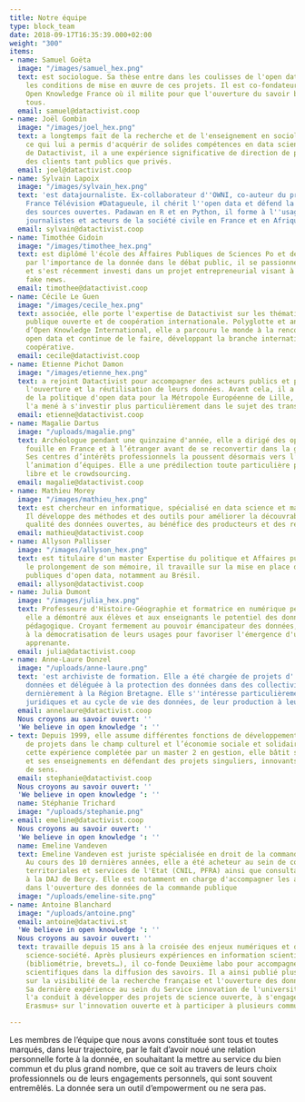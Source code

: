 ```yaml
---
title: Notre équipe
type: block_team
date: 2018-09-17T16:35:39.000+02:00
weight: "300"
items:
- name: Samuel Goëta
  image: "/images/samuel_hex.png"
  text: est sociologue. Sa thèse entre dans les coulisses de l'open data et interroge
    les conditions de mise en œuvre de ces projets. Il est co-fondateur de l'association
    Open Knowledge France où il milite pour que l'ouverture du savoir bénéficie à
    tous.
  email: samuel@datactivist.coop
- name: Joël Gombin
  image: "/images/joel_hex.png"
  text: a longtemps fait de la recherche et de l'enseignement en sociologie électorale,
    ce qui lui a permis d'acquérir de solides compétences en data science. Gérant
    de Datactivist, il a une expérience significative de direction de projet, pour
    des clients tant publics que privés.
  email: joel@datactivist.coop
- name: Sylvain Lapoix
  image: "/images/sylvain_hex.png"
  text: 'est datajournaliste. Ex-collaborateur d''OWNI, co-auteur du programme de
    France Télévision #Datagueule, il chérit l''open data et défend la philosophie
    des sources ouvertes. Padawan en R et en Python, il forme à l''usage de la donnée
    journalistes et acteurs de la société civile en France et en Afrique francophone.'
  email: sylvain@datactivist.coop
- name: Timothée Gidoin
  image: "/images/timothee_hex.png"
  text: est diplômé l'école des Affaires Publiques de Sciences Po et de l'Edhec. Convaincu
    par l'importance de la donnée dans le débat public, il se passionne pour le fact-checking
    et s'est récemment investi dans un projet entrepreneurial visant à combattre les
    fake news.
  email: timothee@datactivist.coop
- name: Cécile Le Guen
  image: "/images/cecile_hex.png"
  text: associée, elle porte l'expertise de Datactivist sur les thématiques de commande
    publique ouverte et de coopération internationale. Polyglotte et ancienne salariée
    d’Open Knowledge International, elle a parcouru le monde à la rencontre des communautés
    open data et continue de le faire, développant la branche internationale de la
    coopérative.
  email: cecile@datactivist.coop
- name: Etienne Pichot Damon
  image: "/images/etienne_hex.png"
  text: a rejoint Datactivist pour accompagner des acteurs publics et privés dans
    l'ouverture et la réutilisation de leurs données. Avant cela, il a été en charge
    de la politique d'open data pour la Métropole Européenne de Lille, et cette expérience
    l'a mené à s'investir plus particulièrement dans le sujet des transports.
  email: etienne@datactivist.coop
- name: Magalie Dartus
  image: "/uploads/magalie.png"
  text: Archéologue pendant une quinzaine d'année, elle a dirigé des opérations de
    fouille en France et à l’étranger avant de se reconvertir dans la géomatique.
    Ses centres d’intérêts professionnels la poussent désormais vers l’open data et
    l’animation d’équipes. Elle a une prédilection toute particulière pour la cartographie
    libre et le crowdsourcing.
  email: magalie@datactivist.coop
- name: Mathieu Morey
  image: "/images/mathieu_hex.png"
  text: est chercheur en informatique, spécialisé en data science et machine learning.
    Il développe des méthodes et des outils pour améliorer la découvrabilité et la
    qualité des données ouvertes, au bénéfice des producteurs et des réutilisateurs.
  email: mathieu@datactivist.coop
- name: Allyson Pallisser
  image: "/images/allyson_hex.png"
  text: est titulaire d'un master Expertise du politique et Affaires publiques. Dans
    le prolongement de son mémoire, il travaille sur la mise en place des politiques
    publiques d'open data, notamment au Brésil.
  email: allyson@datactivist.coop
- name: Julia Dumont
  image: "/images/julia_hex.png"
  text: Professeure d'Histoire-Géographie et formatrice en numérique pendant 10 ans,
    elle a démontré aux élèves et aux enseignants le potentiel des données comme matériau
    pédagogique. Croyant fermement au pouvoir émancipateur des données, elle contribue
    à la démocratisation de leurs usages pour favoriser l'émergence d'une société
    apprenante.
  email: julia@datactivist.coop
- name: Anne-Laure Donzel
  image: "/uploads/anne-laure.png"
  text: 'est archiviste de formation. Elle a été chargée de projets d''archivage de
    données et déléguée à la protection des données dans des collectivités, dont,
    dernièrement à la Région Bretagne. Elle s''intéresse particulièrement aux questions
    juridiques et au cycle de vie des données, de leur production à leur réutilisation. '
  email: annelaure@datactivist.coop
  Nous croyons au savoir ouvert: ''
  'We believe in open knowledge ': ''
- text: Depuis 1999, elle assume différentes fonctions de développement et d’accompagnement
    de projets dans le champ culturel et l’économie sociale et solidaire. Forte de
    cette expérience complétée par un master 2 en gestion, elle bâtit son parcours
    et ses enseignements en défendant des projets singuliers, innovants et porteurs
    de sens.
  email: stephanie@datactivist.coop
  Nous croyons au savoir ouvert: ''
  'We believe in open knowledge ': ''
  name: Stéphanie Trichard
  image: "/uploads/stephanie.png"
- email: emeline@datactivist.coop
  Nous croyons au savoir ouvert: ''
  'We believe in open knowledge ': ''
  name: Emeline Vandeven
  text: Emeline Vandeven est juriste spécialisée en droit de la commande publique.
    Au cours des 10 dernières années, elle a été acheteur au sein de collectivités
    territoriales et services de l'Etat (CNIL, PFRA) ainsi que consultante juridique
    à la DAJ de Bercy. Elle est notamment en charge d'accompagner les acteurs publics
    dans l'ouverture des données de la commande publique
  image: "/uploads/emeline-site.png"
- name: Antoine Blanchard
  image: "/uploads/antoine.png"
  email: antoine@datactivi.st
  'We believe in open knowledge ': ''
  Nous croyons au savoir ouvert: ''
  text: travaille depuis 15 ans à la croisée des enjeux numériques et des relations
    science-société. Après plusieurs expériences en information scientifique et technique
    (bibliométrie, brevets…), il co-fonde Deuxième labo pour accompagner les institutions
    scientifiques dans la diffusion des savoirs. Il a ainsi publié plusieurs plaidoyers
    sur la visibilité de la recherche française et l'ouverture des données de l'ANR.
    Sa dernière expérience au sein du Service innovation de l'université de Bordeaux
    l'a conduit à développer des projets de science ouverte, à s'engager dans un projet
    Erasmus+ sur l'innovation ouverte et à participer à plusieurs communs numériques.

---
```

Les membres de l’équipe que nous avons constituée sont tous et toutes marqués, dans leur trajectoire, par le fait d’avoir noué une relation personnelle forte à la donnée, en souhaitant la mettre au service du bien commun et du plus grand nombre, que ce soit au travers de leurs choix professionnels ou de leurs engagements personnels, qui sont souvent entremêlés. La donnée sera un outil d’empowerment ou ne sera pas.